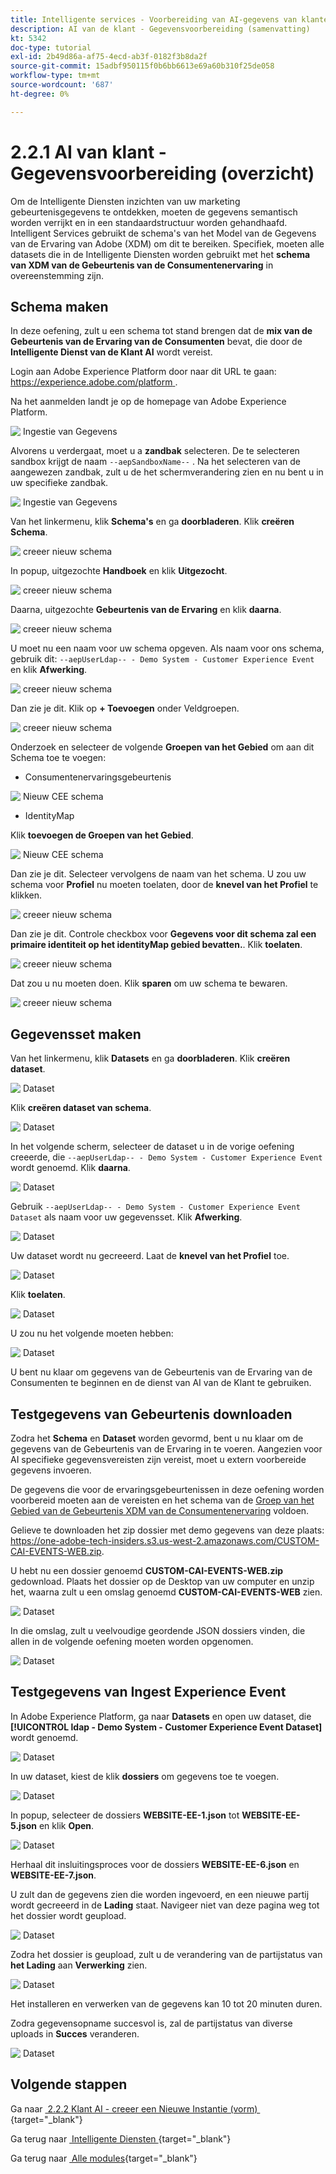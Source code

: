 ```yaml
---
title: Intelligente services - Voorbereiding van AI-gegevens van klanten (Ingest)
description: AI van de klant - Gegevensvoorbereiding (samenvatting)
kt: 5342
doc-type: tutorial
exl-id: 2b49d86a-af75-4ecd-ab3f-0182f3b8da2f
source-git-commit: 15adbf950115f0b6bb6613e69a60b310f25de058
workflow-type: tm+mt
source-wordcount: '687'
ht-degree: 0%

---
```


# 2.2.1 AI van klant - Gegevensvoorbereiding (overzicht)

Om de Intelligente Diensten inzichten van uw marketing gebeurtenisgegevens te ontdekken, moeten de gegevens semantisch worden verrijkt en in een standaardstructuur worden gehandhaafd. Intelligent Services gebruikt de schema&#39;s van het Model van de Gegevens van de Ervaring van Adobe (XDM) om dit te bereiken.
Specifiek, moeten alle datasets die in de Intelligente Diensten worden gebruikt met het **schema van XDM van de Gebeurtenis van de Consumentenervaring** in overeenstemming zijn.

## Schema maken

In deze oefening, zult u een schema tot stand brengen dat de **mix van de Gebeurtenis van de Ervaring van de Consumenten** bevat, die door de **Intelligente Dienst van de Klant AI** wordt vereist.

Login aan Adobe Experience Platform door naar dit URL te gaan: [&#x200B; https://experience.adobe.com/platform &#x200B;](https://experience.adobe.com/platform).

Na het aanmelden landt je op de homepage van Adobe Experience Platform.

![&#x200B; Ingestie van Gegevens &#x200B;](../../datacollection/dc1.2/images/home.png)

Alvorens u verdergaat, moet u a **zandbak** selecteren. De te selecteren sandbox krijgt de naam ``--aepSandboxName--`` . Na het selecteren van de aangewezen zandbak, zult u de het schermverandering zien en nu bent u in uw specifieke zandbak.

![&#x200B; Ingestie van Gegevens &#x200B;](../../datacollection/dc1.2/images/sb1.png)

Van het linkermenu, klik **Schema&#39;s** en ga **doorbladeren**. Klik **creëren Schema**.

![&#x200B; creeer nieuw schema &#x200B;](./images/createschemabutton.png)

In popup, uitgezochte **Handboek** en klik **Uitgezocht**.

![&#x200B; creeer nieuw schema &#x200B;](./images/schmanual.png)

Daarna, uitgezochte **Gebeurtenis van de Ervaring** en klik **daarna**.

![&#x200B; creeer nieuw schema &#x200B;](./images/xdmee.png)

U moet nu een naam voor uw schema opgeven. Als naam voor ons schema, gebruik dit: `--aepUserLdap-- - Demo System - Customer Experience Event` en klik **Afwerking**.

![&#x200B; creeer nieuw schema &#x200B;](./images/schname.png)

Dan zie je dit. Klik op **+ Toevoegen** onder Veldgroepen.

![&#x200B; creeer nieuw schema &#x200B;](./images/xdmee1.png)

Onderzoek en selecteer de volgende **Groepen van het Gebied** om aan dit Schema toe te voegen:

- Consumentenervaringsgebeurtenis

![&#x200B; Nieuw CEE schema &#x200B;](./images/cee1.png)

- IdentityMap

Klik **toevoegen de Groepen van het Gebied**.

![&#x200B; Nieuw CEE schema &#x200B;](./images/cee2.png)

Dan zie je dit. Selecteer vervolgens de naam van het schema. U zou uw schema voor **Profiel** nu moeten toelaten, door de **knevel van het Profiel** te klikken.

![&#x200B; creeer nieuw schema &#x200B;](./images/xdmee3.png)

Dan zie je dit. Controle checkbox voor **Gegevens voor dit schema zal een primaire identiteit op het identityMap gebied bevatten.**. Klik **toelaten**.

![&#x200B; creeer nieuw schema &#x200B;](./images/xdmee4.png)

Dat zou u nu moeten doen. Klik **sparen** om uw schema te bewaren.

![&#x200B; creeer nieuw schema &#x200B;](./images/xdmee5.png)

## Gegevensset maken

Van het linkermenu, klik **Datasets** en ga **doorbladeren**. Klik **creëren dataset**.

![&#x200B; Dataset &#x200B;](./images/createds.png)

Klik **creëren dataset van schema**.

![&#x200B; Dataset &#x200B;](./images/createdatasetfromschema.png)

In het volgende scherm, selecteer de dataset u in de vorige oefening creeerde, die `--aepUserLdap-- - Demo System - Customer Experience Event` wordt genoemd. Klik **daarna**.

![&#x200B; Dataset &#x200B;](./images/createds1.png)

Gebruik `--aepUserLdap-- - Demo System - Customer Experience Event Dataset` als naam voor uw gegevensset. Klik **Afwerking**.

![&#x200B; Dataset &#x200B;](./images/createds2.png)

Uw dataset wordt nu gecreeerd. Laat de **knevel van het Profiel** toe.

![&#x200B; Dataset &#x200B;](./images/createds3.png)

Klik **toelaten**.

![&#x200B; Dataset &#x200B;](./images/createds4.png)

U zou nu het volgende moeten hebben:

![&#x200B; Dataset &#x200B;](./images/createds5.png)

U bent nu klaar om gegevens van de Gebeurtenis van de Ervaring van de Consumenten te beginnen en de dienst van AI van de Klant te gebruiken.

## Testgegevens van Gebeurtenis downloaden

Zodra het **Schema** en **Dataset** worden gevormd, bent u nu klaar om de gegevens van de Gebeurtenis van de Ervaring in te voeren. Aangezien voor AI specifieke gegevensvereisten zijn vereist, moet u extern voorbereide gegevens invoeren.

De gegevens die voor de ervaringsgebeurtenissen in deze oefening worden voorbereid moeten aan de vereisten en het schema van de [&#x200B; Groep van het Gebied van de Gebeurtenis XDM van de Consumentenervaring &#x200B;](https://github.com/adobe/xdm/blob/797cf4930d5a80799a095256302675b1362c9a15/docs/reference/context/experienceevent-consumer.schema.md) voldoen.

Gelieve te downloaden het zip dossier met demo gegevens van deze plaats: [&#x200B; https://one-adobe-tech-insiders.s3.us-west-2.amazonaws.com/CUSTOM-CAI-EVENTS-WEB.zip &#x200B;](https://one-adobe-tech-insiders.s3.us-west-2.amazonaws.com/CUSTOM-CAI-EVENTS-WEB.zip).

U hebt nu een dossier genoemd **CUSTOM-CAI-EVENTS-WEB.zip** gedownload. Plaats het dossier op de Desktop van uw computer en unzip het, waarna zult u een omslag genoemd **CUSTOM-CAI-EVENTS-WEB** zien.

![&#x200B; Dataset &#x200B;](./images/ingest.png)

In die omslag, zult u veelvoudige geordende JSON dossiers vinden, die allen in de volgende oefening moeten worden opgenomen.

![&#x200B; Dataset &#x200B;](./images/ingest1a.png)

## Testgegevens van Ingest Experience Event

In Adobe Experience Platform, ga naar **Datasets** en open uw dataset, die **[!UICONTROL ldap - Demo System - Customer Experience Event Dataset]** wordt genoemd.

![&#x200B; Dataset &#x200B;](./images/ingest1.png)

In uw dataset, kiest de klik **dossiers** om gegevens toe te voegen.

![&#x200B; Dataset &#x200B;](./images/ingest2.png)

In popup, selecteer de dossiers **WEBSITE-EE-1.json** tot **WEBSITE-EE-5.json** en klik **Open**.

![&#x200B; Dataset &#x200B;](./images/ingest3.png)

Herhaal dit insluitingsproces voor de dossiers **WEBSITE-EE-6.json** en **WEBSITE-EE-7.json**.

U zult dan de gegevens zien die worden ingevoerd, en een nieuwe partij wordt gecreeerd in de **Lading** staat. Navigeer niet van deze pagina weg tot het dossier wordt geupload.

![&#x200B; Dataset &#x200B;](./images/ingest4.png)

Zodra het dossier is geupload, zult u de verandering van de partijstatus van **het Lading** aan **Verwerking** zien.

![&#x200B; Dataset &#x200B;](./images/ingest5.png)

Het installeren en verwerken van de gegevens kan 10 tot 20 minuten duren.

Zodra gegevensopname succesvol is, zal de partijstatus van diverse uploads in **Succes** veranderen.

![&#x200B; Dataset &#x200B;](./images/ingest7.png)

## Volgende stappen

Ga naar [&#x200B; 2.2.2 Klant AI - creeer een Nieuwe Instantie (vorm) &#x200B;](./ex2.md){target="_blank"}

Ga terug naar [&#x200B; Intelligente Diensten &#x200B;](./intelligent-services.md){target="_blank"}

Ga terug naar [&#x200B; Alle modules &#x200B;](./../../../../overview.md){target="_blank"}
